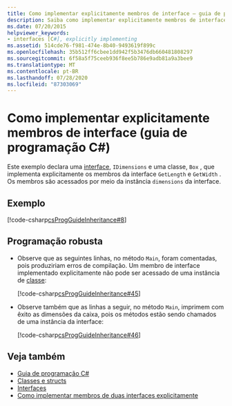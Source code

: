 ```yaml
---
title: Como implementar explicitamente membros de interface – guia de programação C#
description: Saiba como implementar explicitamente membros de interface neste exemplo de C#. Os membros são acessados por meio da instância de interface.
ms.date: 07/20/2015
helpviewer_keywords:
- interfaces [C#], explicitly implementing
ms.assetid: 514cde76-f981-474e-8b40-9493619f899c
ms.openlocfilehash: 35b512ff6cbee1dd942f5b3476db660481808297
ms.sourcegitcommit: 6f58a5f75ceeb936f8ee5b786e9adb81a9a3bee9
ms.translationtype: MT
ms.contentlocale: pt-BR
ms.lasthandoff: 07/28/2020
ms.locfileid: "87303069"
---
```

# <a name="how-to-explicitly-implement-interface-members-c-programming-guide"></a>Como implementar explicitamente membros de interface (guia de programação C#)
Este exemplo declara uma [interface](../../language-reference/keywords/interface.md), `IDimensions` e uma classe, `Box` , que implementa explicitamente os membros da interface `GetLength` e `GetWidth` . Os membros são acessados por meio da instância `dimensions` da interface.  
  
## <a name="example"></a>Exemplo  
 [!code-csharp[csProgGuideInheritance#8](~/samples/snippets/csharp/VS_Snippets_VBCSharp/csProgGuideInheritance/CS/Inheritance.cs#8)]  
  
## <a name="robust-programming"></a>Programação robusta  
  
- Observe que as seguintes linhas, no método `Main`, foram comentadas, pois produziriam erros de compilação. Um membro de interface implementado explicitamente não pode ser acessado de uma instância de [classe](../../language-reference/keywords/class.md):  
  
     [!code-csharp[csProgGuideInheritance#45](~/samples/snippets/csharp/VS_Snippets_VBCSharp/csProgGuideInheritance/CS/Inheritance.cs#45)]  
  
- Observe também que as linhas a seguir, no método `Main`, imprimem com êxito as dimensões da caixa, pois os métodos estão sendo chamados de uma instância da interface:  
  
     [!code-csharp[csProgGuideInheritance#46](~/samples/snippets/csharp/VS_Snippets_VBCSharp/csProgGuideInheritance/CS/Inheritance.cs#46)]  
  
## <a name="see-also"></a>Veja também

- [Guia de programação C#](../index.md)
- [Classes e structs](../classes-and-structs/index.md)
- [Interfaces](./index.md)
- [Como implementar membros de duas interfaces explicitamente](./how-to-explicitly-implement-members-of-two-interfaces.md)

